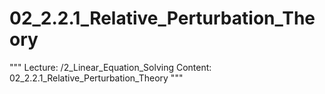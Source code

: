 # 02_2.2.1_Relative_Perturbation_Theory

"""
Lecture: /2_Linear_Equation_Solving
Content: 02_2.2.1_Relative_Perturbation_Theory
"""

